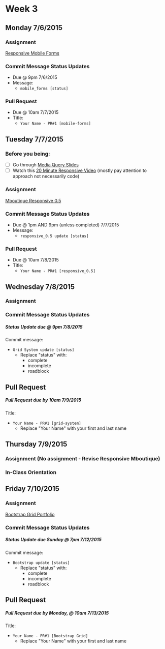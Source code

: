 # Week 3

## Monday 7/6/2015

### Assignment 

<a href="https://github.com/Learning-Fuze/Prep-Work/tree/master/week3/Mobile_Forms#mobile-forms" target="_blank">Responsive Mobile Forms</a>

### Commit Message Status Updates

- Due @ 9pm 7/6/2015
- Message:
	- `mobile_forms [status]`

### Pull Request

- Due @ 10am 7/7/2015
- Title:
	- `Your Name - PR#1 [mobile-forms]`

## Tuesday 7/7/2015

### Before you being:
- [ ] Go through [Media Query Slides](https://docs.google.com/a/learningfuze.com/presentation/d/1AL0koRJybaATcGMYxuGYRIM4Ss6gmUIUwAfYJ8IxzKI/edit?usp=sharing)
- [ ] Watch this [20 Minute Responsive Video](https://www.youtube.com/watch?v=BIz02qY5BRA) (mostly pay attention to approach not necessarily code)
 
### Assignment

<a href="https://github.com/Learning-Fuze/C5_mboutique/tree/master/responsive_0.5" target="_blank">Mboutique Responsive 0.5</a>

### Commit Message Status Updates

- Due @ 1pm AND 9pm (unless completed) 7/7/2015
- Message:
	- `responsive_0.5 update [status]`

### Pull Request

- Due @ 10am 7/8/2015
- Title:
	- `Your Name - PR#1 [responsive_0.5]`

## Wednesday 7/8/2015

### Assignment 

<a href="https://github.com/Learning-Fuze/Prep-Work/tree/master/week3/Grid_System#grid-system"></a>

### Commit Message Status Updates

##### Status Update due @ 9pm 7/8/2015

Commit message:
- `Grid System update [status]`
	- Replace "status" with:
		- complete
		- incomplete
		- roadblock 

## Pull Request

##### Pull Request due by 10am 7/9/2015

Title:
- `Your Name - PR#1 [grid-system]`
	- Replace "Your Name" with your first and last name

## Thursday 7/9/2015

### Assignment (No assignment - Revise Responsive Mboutique)

### In-Class Orientation

## Friday 7/10/2015

### Assignment 

<a href="https://github.com/Learning-Fuze/Prep-Work/tree/master/week3/Bootstrap-Grid">Bootstrap Grid Portfolio</a>

### Commit Message Status Updates

##### Status Update due Sunday @ 7pm 7/12/2015

Commit message:
- `Bootstrap update [status]`
	- Replace "status" with:
		- complete
		- incomplete
		- roadblock 

## Pull Request

##### Pull Request due by Monday, @ 10am 7/13/2015

Title:
- `Your Name - PR#1 [Bootstrap Grid]`
	- Replace "Your Name" with your first and last name


